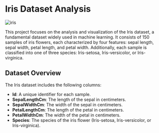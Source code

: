 

# Iris Dataset Analysis

![iris](https://github.com/user-attachments/assets/efddf737-0e1d-419e-bb51-b249f96443c3)

This project focuses on the analysis and visualization of the Iris dataset, a fundamental dataset widely used in machine learning. It consists of 150 samples of iris flowers, each characterized by four features: sepal length, sepal width, petal length, and petal width. Additionally, each sample is classified into one of three species: Iris-setosa, Iris-versicolor, or Iris-virginica.


## Dataset Overview

The Iris dataset includes the following columns:

- **Id**: A unique identifier for each sample.
- **SepalLengthCm**: The length of the sepal in centimeters.
- **SepalWidthCm**: The width of the sepal in centimeters.
- **PetalLengthCm**: The length of the petal in centimeters.
- **PetalWidthCm**: The width of the petal in centimeters.
- **Species**: The species of the iris flower (Iris-setosa, Iris-versicolor, or Iris-virginica).

